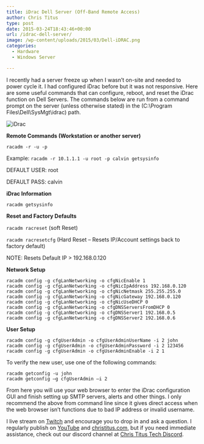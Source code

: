 ```yaml
---
title: iDrac Dell Server (Off-Band Remote Access)
author: Chris Titus
type: post
date: 2015-03-24T18:43:46+00:00
url: /idrac-dell-server/
image: /wp-content/uploads/2015/03/Dell-iDRAC.png
categories:
  - Hardware
  - Windows Server

---
```

I recently had a server freeze up when I wasn&#8217;t on-site and needed to power cycle it. I had configured iDrac before but it was not responsive. Here are some useful commands that can configure, reboot, and reset the iDrac function on Dell Servers. The commands below are run from a command prompt on the server (unless otherwise stated) in the (C:\Program Files\Dell\SysMgt\idrac) path.<!--more-->

![iDrac](/wp-content/uploads/2015/03/idrac.png)

**Remote Commands (Workstation or another server)**
  
`racadm -r -u -p`

Example: `racadm -r 10.1.1.1 -u root -p calvin getsysinfo`

DEFAULT USER: root
  
DEFAULT PASS: calvin

**iDrac Information**
  
`racadm getsysinfo`

**Reset and Factory Defaults**
  
`racadm racreset` (soft Reset)

`racadm racresetcfg` (Hard Reset &#8211; Resets IP/Account settings back to factory default)
  
NOTE: Resets Default IP > 192.168.0.120

**Network Setup**
  
```
racadm config -g cfgLanNetworking -o cfgNicEnable 1
racadm config -g cfgLanNetworking -o cfgNicIpAddress 192.168.0.120
racadm config -g cfgLanNetworking -o cfgNicNetmask 255.255.255.0
racadm config -g cfgLanNetworking -o cfgNicGateway 192.168.0.120
racadm config -g cfgLanNetworking -o cfgNicUseDHCP 0
racadm config -g cfgLanNetworking -o cfgDNSServersFromDHCP 0
racadm config -g cfgLanNetworking -o cfgDNSServer1 192.168.0.5
racadm config -g cfgLanNetworking -o cfgDNSServer2 192.168.0.6
```

**User Setup**
  
```
racadm config -g cfgUserAdmin -o cfgUserAdminUserName -i 2 john
racadm config -g cfgUserAdmin -o cfgUserAdminPassword -i 2 123456
racadm config -g cfgUserAdmin -o cfgUserAdminEnable -i 2 1
```

To verify the new user, use one of the following commands:

```
racadm getconfig -u john
racadm getconfig –g cfgUserAdmin –i 2
```

From here you will use your web browser to enter the iDrac configuration GUI and finish setting up SMTP servers, alerts and other things. I only recommend the above from command line since it gives direct access when the web browser isn&#8217;t functions due to bad IP address or invalid username.

I live stream on [Twitch][1] and encourage you to drop in and ask a question. I regularly publish on [YouTube][2] and [christitus.com][3], but if you need immediate assistance, check out our discord channel at [Chris Titus Tech Discord][4].

 [1]: https://twitch.tv/christitustech
 [2]: https://www.youtube.com/c/ChrisTitusTech
 [3]: https://www.christitus.com/
 [4]: https://www.christitus.com/discord
